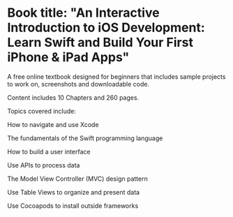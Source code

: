 # Book title: "An Interactive Introduction to iOS Development: Learn Swift and Build Your First iPhone & iPad Apps"
A free online textbook designed for beginners that includes sample projects to work on, screenshots and downloadable code.

Content includes 10 Chapters and 260 pages.

Topics covered include:

How to navigate and use Xcode

The fundamentals of the Swift programming language

How to build a user interface

Use APIs to process data

The Model View Controller (MVC) design pattern

Use Table Views to organize and present data

Use Cocoapods to install outside frameworks
